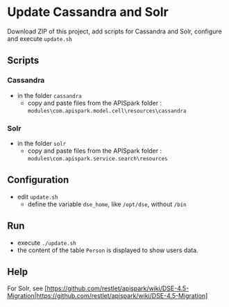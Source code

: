 Update Cassandra and Solr
=========================

Download ZIP of this project, add scripts for Cassandra and Solr, configure and execute ```update.sh```

Scripts
-------

### Cassandra
* in the folder ```cassandra```
  * copy and paste files from the APISpark folder : ```modules\com.apispark.model.cell\resources\cassandra```

### Solr
* in the folder ```solr```
  * copy and paste files from the APISpark folder : ```modules\com.apispark.service.search\resources```

Configuration
-------------

* edit ```update.sh```
  * define the variable ```dse_home```, like ```/opt/dse```, without ```/bin```

Run
---
* execute ```./update.sh```
* the content of the table ```Person``` is displayed to show users data.

Help
----

For Solr, see [https://github.com/restlet/apispark/wiki/DSE-4.5-Migration|https://github.com/restlet/apispark/wiki/DSE-4.5-Migration]
